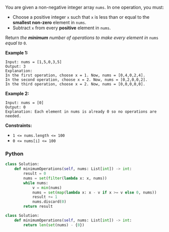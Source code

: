 You are given a non-negative integer array  `nums`. In one operation, you must:

-   Choose a positive integer  `x`  such that  `x`  is less than or equal to the  **smallest non-zero**  element in  `nums`.
-   Subtract  `x`  from every  **positive**  element in  `nums`.

Return  _the  **minimum**  number of operations to make every element in_ `nums` _equal to_ `0`.

**Example 1:**
```
Input: nums = [1,5,0,3,5]
Output: 3
Explanation:
In the first operation, choose x = 1. Now, nums = [0,4,0,2,4].
In the second operation, choose x = 2. Now, nums = [0,2,0,0,2].
In the third operation, choose x = 2. Now, nums = [0,0,0,0,0].
```

**Example 2:**
```
Input: nums = [0]
Output: 0
Explanation: Each element in nums is already 0 so no operations are needed.
```

**Constraints:**

- `1 <= nums.length <= 100`
- `0 <= nums[i] <= 100`


### Python
```python
class Solution:
    def minimumOperations(self, nums: List[int]) -> int:
        result = 0
        nums = set(filter(lambda x: x, nums))
        while nums:
            v = min(nums)
            nums = set(map(lambda x: x - v if x >= v else 0, nums))
            result += 1
            nums.discard(0)
        return result
```

```python
class Solution:
    def minimumOperations(self, nums: List[int]) -> int:
        return len(set(nums) - {0})
```